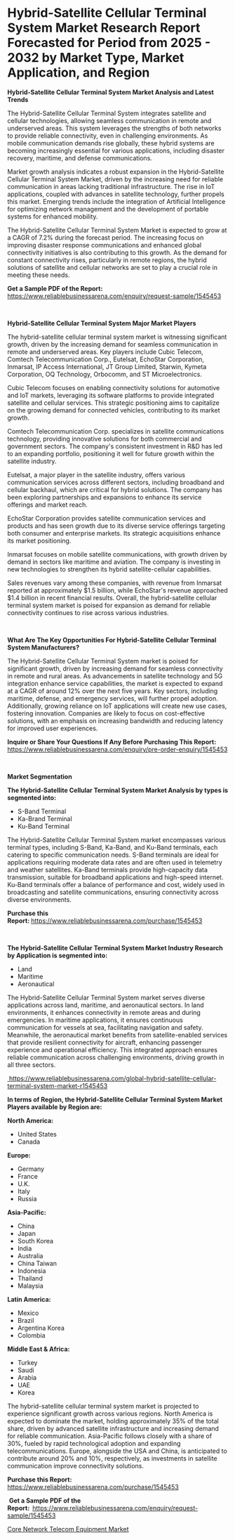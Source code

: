 <p><h1>Hybrid-Satellite Cellular Terminal System Market Research Report Forecasted for Period from 2025 -  2032 by Market Type, Market Application, and Region</h1></p><p><strong>Hybrid-Satellite Cellular Terminal System Market Analysis and Latest Trends</strong></p>
<p><p>The Hybrid-Satellite Cellular Terminal System integrates satellite and cellular technologies, allowing seamless communication in remote and underserved areas. This system leverages the strengths of both networks to provide reliable connectivity, even in challenging environments. As mobile communication demands rise globally, these hybrid systems are becoming increasingly essential for various applications, including disaster recovery, maritime, and defense communications.</p><p>Market growth analysis indicates a robust expansion in the Hybrid-Satellite Cellular Terminal System Market, driven by the increasing need for reliable communication in areas lacking traditional infrastructure. The rise in IoT applications, coupled with advances in satellite technology, further propels this market. Emerging trends include the integration of Artificial Intelligence for optimizing network management and the development of portable systems for enhanced mobility.</p><p>The Hybrid-Satellite Cellular Terminal System Market is expected to grow at a CAGR of 7.2% during the forecast period. The increasing focus on improving disaster response communications and enhanced global connectivity initiatives is also contributing to this growth. As the demand for constant connectivity rises, particularly in remote regions, the hybrid solutions of satellite and cellular networks are set to play a crucial role in meeting these needs.</p></p>
<p><strong>Get a Sample PDF of the Report:&nbsp;</strong> <a href="https://www.reliablebusinessarena.com/enquiry/request-sample/1545453?utm_campaign=3039&utm_medium=2&utm_source=Github&utm_content=ia&utm_term=08042025&utm_id=hybrid-satellite-cellular-terminal-system">https://www.reliablebusinessarena.com/enquiry/request-sample/1545453</a></p>
<p>&nbsp;</p>
<p><strong>Hybrid-Satellite Cellular Terminal System Major Market Players</strong></p>
<p><p>The hybrid-satellite cellular terminal system market is witnessing significant growth, driven by the increasing demand for seamless communication in remote and underserved areas. Key players include Cubic Telecom, Comtech Telecommunication Corp., Eutelsat, EchoStar Corporation, Inmarsat, IP Access International, JT Group Limited, Starwin, Kymeta Corporation, OQ Technology, Orbocomm, and ST Microelectronics.</p><p>Cubic Telecom focuses on enabling connectivity solutions for automotive and IoT markets, leveraging its software platforms to provide integrated satellite and cellular services. This strategic positioning aims to capitalize on the growing demand for connected vehicles, contributing to its market growth.</p><p>Comtech Telecommunication Corp. specializes in satellite communications technology, providing innovative solutions for both commercial and government sectors. The company's consistent investment in R&D has led to an expanding portfolio, positioning it well for future growth within the satellite industry.</p><p>Eutelsat, a major player in the satellite industry, offers various communication services across different sectors, including broadband and cellular backhaul, which are critical for hybrid solutions. The company has been exploring partnerships and expansions to enhance its service offerings and market reach.</p><p>EchoStar Corporation provides satellite communication services and products and has seen growth due to its diverse service offerings targeting both consumer and enterprise markets. Its strategic acquisitions enhance its market positioning.</p><p>Inmarsat focuses on mobile satellite communications, with growth driven by demand in sectors like maritime and aviation. The company is investing in new technologies to strengthen its hybrid satellite-cellular capabilities.</p><p>Sales revenues vary among these companies, with revenue from Inmarsat reported at approximately $1.5 billion, while EchoStar's revenue approached $1.4 billion in recent financial results. Overall, the hybrid-satellite cellular terminal system market is poised for expansion as demand for reliable connectivity continues to rise across various industries.</p></p>
<p>&nbsp;</p>
<p><strong>What Are The Key Opportunities For Hybrid-Satellite Cellular Terminal System Manufacturers?</strong></p>
<p><p>The Hybrid-Satellite Cellular Terminal System market is poised for significant growth, driven by increasing demand for seamless connectivity in remote and rural areas. As advancements in satellite technology and 5G integration enhance service capabilities, the market is expected to expand at a CAGR of around 12% over the next five years. Key sectors, including maritime, defense, and emergency services, will further propel adoption. Additionally, growing reliance on IoT applications will create new use cases, fostering innovation. Companies are likely to focus on cost-effective solutions, with an emphasis on increasing bandwidth and reducing latency for improved user experiences.</p></p>
<p><strong>Inquire or Share Your Questions If Any Before Purchasing This Report:</strong> <a href="https://www.reliablebusinessarena.com/enquiry/pre-order-enquiry/1545453?utm_campaign=3039&utm_medium=2&utm_source=Github&utm_content=ia&utm_term=08042025&utm_id=hybrid-satellite-cellular-terminal-system">https://www.reliablebusinessarena.com/enquiry/pre-order-enquiry/1545453</a></p>
<p>&nbsp;</p>
<p><strong>Market Segmentation</strong></p>
<p><strong>The Hybrid-Satellite Cellular Terminal System Market Analysis by types is segmented into:</strong></p>
<p><ul><li>S-Band Terminal</li><li>Ka-Brand Terminal</li><li>Ku-Band Terminal</li></ul></p>
<p><p>The Hybrid-Satellite Cellular Terminal System market encompasses various terminal types, including S-Band, Ka-Band, and Ku-Band terminals, each catering to specific communication needs. S-Band terminals are ideal for applications requiring moderate data rates and are often used in telemetry and weather satellites. Ka-Band terminals provide high-capacity data transmission, suitable for broadband applications and high-speed internet. Ku-Band terminals offer a balance of performance and cost, widely used in broadcasting and satellite communications, ensuring connectivity across diverse environments.</p></p>
<p><strong>Purchase this Report:&nbsp;</strong><a href="https://www.reliablebusinessarena.com/purchase/1545453?utm_campaign=3039&utm_medium=2&utm_source=Github&utm_content=ia&utm_term=08042025&utm_id=hybrid-satellite-cellular-terminal-system">https://www.reliablebusinessarena.com/purchase/1545453</a></p>
<p>&nbsp;</p>
<p><strong>The Hybrid-Satellite Cellular Terminal System Market Industry Research by Application is segmented into:</strong></p>
<p><ul><li>Land</li><li>Maritime</li><li>Aeronautical</li></ul></p>
<p><p>The Hybrid-Satellite Cellular Terminal System market serves diverse applications across land, maritime, and aeronautical sectors. In land environments, it enhances connectivity in remote areas and during emergencies. In maritime applications, it ensures continuous communication for vessels at sea, facilitating navigation and safety. Meanwhile, the aeronautical market benefits from satellite-enabled services that provide resilient connectivity for aircraft, enhancing passenger experience and operational efficiency. This integrated approach ensures reliable communication across challenging environments, driving growth in all three sectors.</p></p>
<p><a href="https://www.reliablebusinessarena.com/global-hybrid-satellite-cellular-terminal-system-market-r1545453?utm_campaign=3039&utm_medium=2&utm_source=Github&utm_content=ia&utm_term=08042025&utm_id=hybrid-satellite-cellular-terminal-system">&nbsp;https://www.reliablebusinessarena.com/global-hybrid-satellite-cellular-terminal-system-market-r1545453</a></p>
<p><strong>In terms of Region, the Hybrid-Satellite Cellular Terminal System Market Players available by Region are:</strong></p>
<p>
    <p> <strong> North America: </strong>
        <ul>
            <li>United States</li>
            <li>Canada</li>
        </ul>
        </p> 
    <p> <strong> Europe: </strong>
        <ul>
            <li>Germany</li>
            <li>France</li>
            <li>U.K.</li>
            <li>Italy</li>
            <li>Russia</li>
        </ul>
        </p> 
    <p> <strong> Asia-Pacific: </strong>
        <ul>
            <li>China</li>
            <li>Japan</li>
            <li>South Korea</li>
            <li>India</li>
            <li>Australia</li>
            <li>China Taiwan</li>
            <li>Indonesia</li>
            <li>Thailand</li>
            <li>Malaysia</li>
        </ul>
        </p> 
    <p> <strong> Latin America: </strong>
        <ul>
            <li>Mexico</li>
            <li>Brazil</li>
            <li>Argentina Korea</li>
            <li>Colombia</li>
        </ul>
        </p> 
    <p> <strong> Middle East & Africa: </strong>
        <ul>
            <li>Turkey</li>
            <li>Saudi</li>
            <li>Arabia</li>
            <li>UAE</li>
            <li>Korea</li>
        </ul>
    </p>
    </p>
<p><p>The hybrid-satellite cellular terminal system market is projected to experience significant growth across various regions. North America is expected to dominate the market, holding approximately 35% of the total share, driven by advanced satellite infrastructure and increasing demand for reliable communication. Asia-Pacific follows closely with a share of 30%, fueled by rapid technological adoption and expanding telecommunications. Europe, alongside the USA and China, is anticipated to contribute around 20% and 10%, respectively, as investments in satellite communication improve connectivity solutions.</p></p>
<p><strong>Purchase this Report: </strong><a href="https://www.reliablebusinessarena.com/purchase/1545453?utm_campaign=3039&utm_medium=2&utm_source=Github&utm_content=ia&utm_term=08042025&utm_id=hybrid-satellite-cellular-terminal-system">https://www.reliablebusinessarena.com/purchase/1545453</a></p>
<p>&nbsp;<strong>Get a Sample PDF of the Report:&nbsp;&nbsp;</strong><a href="https://www.reliablebusinessarena.com/enquiry/request-sample/1545453?utm_campaign=3039&utm_medium=2&utm_source=Github&utm_content=ia&utm_term=08042025&utm_id=hybrid-satellite-cellular-terminal-system">https://www.reliablebusinessarena.com/enquiry/request-sample/1545453</a></p>
<p><strong></strong></p>
<p><p><a href="https://github.com/xalatieusope/Market-Research-Report-List-1/blob/main/core-network-telecom-equipment-market.md?utm_campaign=3039&utm_medium=2&utm_source=Github&utm_content=ia&utm_term=08042025&utm_id=hybrid-satellite-cellular-terminal-system">Core Network Telecom Equipment Market</a></p></p>